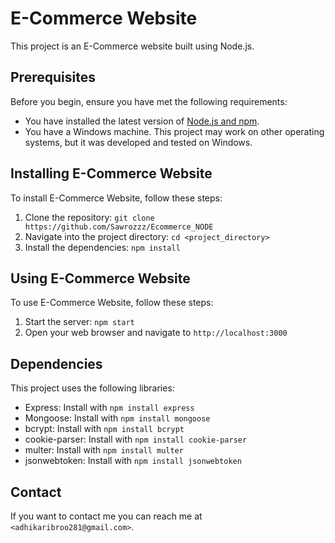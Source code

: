 # E-Commerce Website

This project is an E-Commerce website built using Node.js.

## Prerequisites

Before you begin, ensure you have met the following requirements:

* You have installed the latest version of [Node.js and npm](https://nodejs.org/en/download/).
* You have a Windows machine. This project may work on other operating systems, but it was developed and tested on Windows.

## Installing E-Commerce Website

To install E-Commerce Website, follow these steps:

1. Clone the repository: ```git clone https://github.com/Sawrozzz/Ecommerce_NODE```
2. Navigate into the project directory: ```cd <project_directory>```
3. Install the dependencies: ```npm install```

## Using E-Commerce Website

To use E-Commerce Website, follow these steps:

1. Start the server: ```npm start```
2. Open your web browser and navigate to ```http://localhost:3000```

## Dependencies

This project uses the following libraries:

* Express: Install with   ```npm install express```
* Mongoose: Install with ```npm install mongoose```
* bcrypt: Install with ```npm install bcrypt```
* cookie-parser: Install with ```npm install cookie-parser```
* multer: Install with ```npm install multer```
* jsonwebtoken: Install with ```npm install jsonwebtoken```

## Contact

If you want to contact me you can reach me at `<adhikaribroo281@gmail.com>`.
